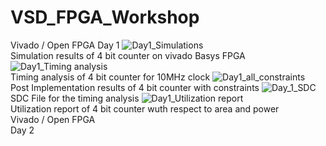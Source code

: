 # VSD_FPGA_Workshop
Vivado / Open FPGA
Day 1
![Day1_Simulations](https://user-images.githubusercontent.com/66528639/160282778-d771cc05-7530-4151-8c40-32c98df31747.jpg)
<br />Simulation results of 4 bit counter on vivado Basys FPGA
![Day1_Timing analysis](https://user-images.githubusercontent.com/66528639/160282830-a1e8969f-2f33-4026-93f8-87be6c7b3495.jpg)
<br />Timing analysis of 4 bit counter for 10MHz clock
![Day1_all_constraints](https://user-images.githubusercontent.com/66528639/160282860-c9b3e2ee-d6d5-4102-89a4-5562c088601c.jpg)
<br />Post Implementation results of 4 bit counter with constraints
![Day_1_SDC](https://user-images.githubusercontent.com/66528639/160282875-4e80d501-8cf8-463b-ad27-0cbd7f230629.jpg)
<br />SDC File for the timing analysis
![Day1_Utilization report](https://user-images.githubusercontent.com/66528639/160282891-f16e457c-5e47-42ae-bdf5-ad9ab5997732.jpg)
<br />Utilization report of 4 bit counter wuth respect to area and power
<br />Vivado / Open FPGA
<br />Day 2
